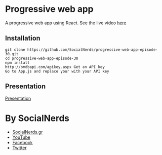 # Progressive web app

A progressive web app using React.
See the live video [here](https://www.youtube.com/watch?v=RqDEepm4uDk&feature=youtu.be)

## Installation
```
git clone https://github.com/SocialNerds/progressive-web-app-episode-30.git
cd progressive-web-app-episode-30
npm install
http://omdbapi.com/apikey.aspx Get an API key
Go to App.js and replace your with your API key
```

## Presentation
[Presentation](http://slides.com/thanoskorakas/progressive-web-apps)

# By SocialNerds
* [SocialNerds.gr](https://www.socialnerds.gr/)
* [YouTube](https://www.youtube.com/SocialNerdsGR)
* [Facebook](https://www.facebook.com/SocialNerdsGR)
* [Twitter](https://twitter.com/socialnerdsgr)
